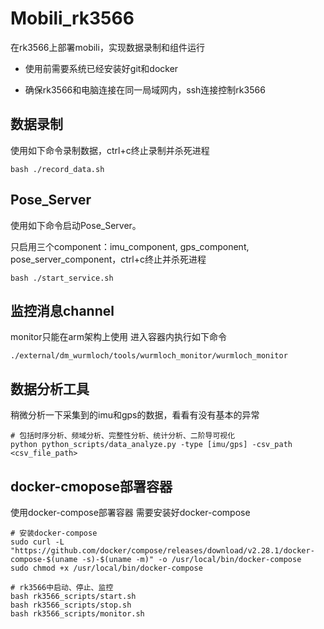 # Mobili_rk3566
在rk3566上部署mobili，实现数据录制和组件运行

- 使用前需要系统已经安装好git和docker

- 确保rk3566和电脑连接在同一局域网内，ssh连接控制rk3566


## 数据录制
使用如下命令录制数据，ctrl+c终止录制并杀死进程
```
bash ./record_data.sh
```


## Pose_Server
使用如下命令启动Pose_Server。

只启用三个component：imu_component, gps_component, pose_server_component，ctrl+c终止并杀死进程

```
bash ./start_service.sh
```


## 监控消息channel
monitor只能在arm架构上使用
进入容器内执行如下命令

```
./external/dm_wurmloch/tools/wurmloch_monitor/wurmloch_monitor
```


## 数据分析工具
稍微分析一下采集到的imu和gps的数据，看看有没有基本的异常
```
# 包括时序分析、频域分析、完整性分析、统计分析、二阶导可视化
python python_scripts/data_analyze.py -type [imu/gps] -csv_path <csv_file_path>
```


## docker-cmopose部署容器
使用docker-compose部署容器
需要安装好docker-compose
```
# 安装docker-compose
sudo curl -L "https://github.com/docker/compose/releases/download/v2.28.1/docker-compose-$(uname -s)-$(uname -m)" -o /usr/local/bin/docker-compose
sudo chmod +x /usr/local/bin/docker-compose

# rk3566中启动、停止、监控
bash rk3566_scripts/start.sh
bash rk3566_scripts/stop.sh
bash rk3566_scripts/monitor.sh
